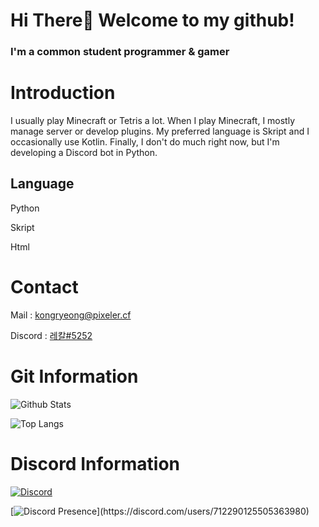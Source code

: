 # Hi There👋 Welcome to my github!

### I'm a common student programmer & gamer

# Introduction


I usually play Minecraft or Tetris a lot. When I play Minecraft, I mostly manage server or develop plugins. My preferred language is Skript and I occasionally use Kotlin. Finally, I don't do much right now, but I'm developing a Discord bot in Python.

## Language

Python

Skript

Html

# Contact

Mail : kongryeong@pixeler.cf

Discord : [레칼#5252](https://discord.com/users/712290125505363980)

# Git Information

![Github Stats](https://github-readme-stats.vercel.app/api?username=hminkoo10&show_icons=true)

![Top Langs](https://github-readme-stats.vercel.app/api/top-langs/?username=anuraghazra&langs_count=8,show_icons=true)

# Discord Information

[![Discord](https://discord.c99.nl/widget/theme-2/712290125505363980.png)](https://discord.com/users/712290125505363980)

[![Discord Presence](https://lanyard-profile-readme.vercel.app/api/712290125505363980?theme=light&bg=809ecf&animated=true&hideDiscrim=true&borderRadius=30px&idleMessage=Probably%20doing%20something%20else...)](https://discord.com/users/712290125505363980)
